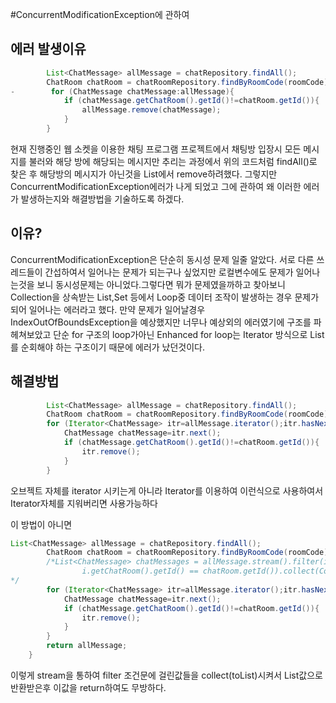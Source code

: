 #ConcurrentModificationException에 관하여

## 에러 발생이유

```java
        List<ChatMessage> allMessage = chatRepository.findAll();
        ChatRoom chatRoom = chatRoomRepository.findByRoomCode(roomCode).get();
-        for (ChatMessage chatMessage:allMessage){
            if (chatMessage.getChatRoom().getId()!=chatRoom.getId()){
                allMessage.remove(chatMessage);
            }
        }
```

현재 진행중인 웹 소켓을 이용한 채팅 프로그램 프로젝트에서 채팅방 입장시 모든 메시지를 불러와 해당 방에 해당되는 메시지만 추리는 과정에서
위의 코드처럼 findAll()로 찾은 후 해당방의 메시지가 아닌것을 List에서 remove하려했다. 그렇지만 ConcurrentModificationException에러가 나게 되었고 
그에 관하여 왜 이러한 에러가 발생하는지와 해결방법을 기술하도록 하겠다.


## 이유?

ConcurrentModificationException은 단순히 동시성 문제 일줄 알았다. 서로 다른 쓰레드들이 간섭하여서 일어나는 문제가 되는구나 싶었지만 로컬변수에도 문제가 일어나는것을 보니
동시성문제는 아니었다.그렇다면 뭐가 문제였을까하고 찾아보니 Collection을 상속받는 List,Set 등에서 Loop중 데이터 조작이 발생하는 경우 문제가 되어 일어나는 에러라고 했다.
만약 문제가 일어날경우 IndexOutOfBoundsException을 예상했지만 너무나 예상외의 에러였기에 구조를 파헤쳐보았고 단순 for 구조의 loop가아닌
Enhanced for loop는 Iterator 방식으로 List를 순회해야 하는 구조이기 때문에 에러가 났던것이다.

## 해결방법

```java
        List<ChatMessage> allMessage = chatRepository.findAll();
        ChatRoom chatRoom = chatRoomRepository.findByRoomCode(roomCode).get();
        for (Iterator<ChatMessage> itr=allMessage.iterator();itr.hasNext();){
            ChatMessage chatMessage=itr.next();
            if (chatMessage.getChatRoom().getId()!=chatRoom.getId()){
                itr.remove();
            }
        }
```

오브젝트 자체를 iterator 시키는게 아니라 Iterator를 이용하여 이런식으로 사용하여서 Iterator자체를 지워버리면 사용가능하다

이 방법이 아니면

```java
List<ChatMessage> allMessage = chatRepository.findAll();
        ChatRoom chatRoom = chatRoomRepository.findByRoomCode(roomCode).get();
        /*List<ChatMessage> chatMessages = allMessage.stream().filter(i ->
                i.getChatRoom().getId() == chatRoom.getId()).collect(Collectors.toList());
*/
        for (Iterator<ChatMessage> itr=allMessage.iterator();itr.hasNext();){
            ChatMessage chatMessage=itr.next();
            if (chatMessage.getChatRoom().getId()!=chatRoom.getId()){
                itr.remove();
            }
        }
        return allMessage;
    }
```
이렇게 stream을 통하여 filter 조건문에 걸린값들을 collect(toList)시켜서 List값으로 반환받은후 이값을 return하여도 무방하다.